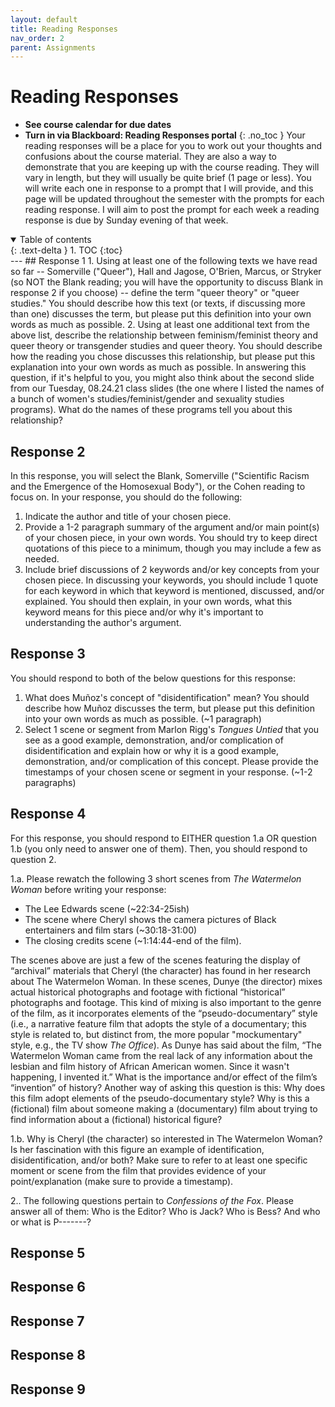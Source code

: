```yaml
---
layout: default
title: Reading Responses
nav_order: 2
parent: Assignments
---
```

# Reading Responses
* **See course calendar for due dates**
* **Turn in via Blackboard: Reading Responses portal**
{: .no_toc }
Your reading responses will be a place for you to work out your thoughts and confusions about the course material. They are also a way to demonstrate that you are keeping up with the course reading. They will vary in length, but they will usually be quite brief (1 page or less). You will write each one in response to a prompt that I will provide, and this page will be updated throughout the semester with the prompts for each reading response. I will aim to post the prompt for each week a reading response is due by Sunday evening of that week.
<details open markdown="block">
  <summary>
    Table of contents
  </summary>
  {: .text-delta }
1. TOC
{:toc}
</details>
---
## Response 1
1. Using at least one of the following texts we have read so far -- Somerville ("Queer"), Hall and Jagose, O'Brien, Marcus, or Stryker (so NOT the Blank reading; you will have the opportunity to discuss Blank in response 2 if you choose) -- define the term "queer theory" or "queer studies." You should describe how this text (or texts, if discussing more than one) discusses the term, but please put this definition into your own words as much as possible.
2. Using at least one additional text from the above list, describe the relationship between feminism/feminist theory and queer theory or transgender studies and queer theory. You should describe how the reading you chose discusses this relationship, but please put this explanation into your own words as much as possible. In answering this question, if it's helpful to you, you might also think about the second slide from our Tuesday, 08.24.21 class slides (the one where I listed the names of a bunch of women's studies/feminist/gender and sexuality studies programs). What do the names of these programs tell you about this relationship?

## Response 2
In this response, you will select the Blank, Somerville ("Scientific Racism and the Emergence of the Homosexual Body"), or the Cohen reading to focus on. In your response, you should do the following:

1. Indicate the author and title of your chosen piece.
2. Provide a 1-2 paragraph summary of the argument and/or main point(s) of your chosen piece, in your own words. You should try to keep direct quotations of this piece to a minimum, though you may include a few as needed.
3. Include brief discussions of 2 keywords and/or key concepts from your chosen piece. In discussing your keywords, you should include 1 quote for each keyword in which that keyword is mentioned, discussed, and/or explained. You should then explain, in your own words, what this keyword means for this piece and/or why it's important to understanding the author's argument.

## Response 3
You should respond to both of the below questions for this response:

1. What does Muñoz's concept of "disidentification" mean? You should describe how Muñoz discusses the term, but please put this definition into your own words as much as possible. (~1 paragraph)
2. Select 1 scene or segment from Marlon Rigg's *Tongues Untied* that you see as a good example, demonstration, and/or complication of disidentification and explain how or why it is a good example, demonstration, and/or complication of this concept. Please provide the timestamps of your chosen scene or segment in your response. (~1-2 paragraphs)

## Response 4
For this response, you should respond to EITHER question 1.a OR question 1.b (you only need to answer one of them). Then, you should respond to question 2.

1.a. Please rewatch the following 3 short scenes from *The Watermelon Woman* before writing your response:
* The Lee Edwards scene (~22:34-25ish)
* The scene where Cheryl shows the camera pictures of Black entertainers and film stars (~30:18-31:00)
* The closing credits scene (~1:14:44-end of the film).

The scenes above are just a few of the scenes featuring the display of “archival” materials that Cheryl (the character) has found in her research about The Watermelon Woman. In these scenes, Dunye (the director) mixes actual historical photographs and footage with fictional “historical” photographs and footage. This kind of mixing is also important to the genre of the film, as it incorporates elements of the “pseudo-documentary” style (i.e., a narrative feature film that adopts the style of a documentary; this style is related to, but distinct from, the more popular "mockumentary" style, e.g., the TV show *The Office*). As Dunye has said about the film, “The Watermelon Woman came from the real lack of any information about the lesbian and film history of African American women. Since it wasn't happening, I invented it.” What is the importance and/or effect of the film’s “invention” of history? Another way of asking this question is this: Why does this film adopt elements of the pseudo-documentary style? Why is this a (fictional) film about someone making a (documentary) film about trying to find information about a (fictional) historical figure?

 1.b. Why is Cheryl (the character) so interested in The Watermelon Woman? Is her fascination with this figure an example of identification, disidentification, and/or both? Make sure to refer to at least one specific moment or scene from the film that provides evidence of your point/explanation (make sure to provide a timestamp).

 2.. The following questions pertain to *Confessions of the Fox*. Please answer all of them: Who is the Editor? Who is Jack? Who is Bess? And who or what is P-------?

## Response 5

## Response 6

## Response 7

## Response 8

## Response 9
